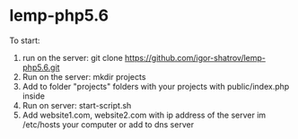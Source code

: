 # lemp-php5.6

To start:
1. run on the server: git clone https://github.com/igor-shatrov/lemp-php5.6.git
2. Run on the server: mkdir projects
3. Add to folder "projects" folders with your projects with public/index.php inside
4. Run on server: start-script.sh
5. Add website1.com, website2.com with ip address of the server im /etc/hosts your computer or add to dns server
